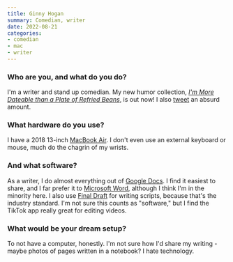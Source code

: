 ```yaml
---
title: Ginny Hogan
summary: Comedian, writer
date: 2022-08-21
categories:
- comedian
- mac
- writer
---
```


### Who are you, and what do you do?

I'm a writer and stand up comedian. My new humor collection, [_I'm More Dateable than a Plate of Refried Beans_](https://www.chroniclebooks.com/collections/new-1/products/im-more-dateable-than-a-plate-of-refried-beans "Ginny's humour book."), is out now! I also [tweet](https://twitter.com/ginnyhogan_ "Ginny's Twitter account.") an absurd amount.

### What hardware do you use?

I have a 2018 13-inch [MacBook Air][macbook-air]. I don't even use an external keyboard or mouse, much do the chagrin of my wrists.

### And what software?

As a writer, I do almost everything out of [Google Docs][google-docs]. I find it easiest to share, and I far prefer it to [Microsoft Word][word], although I think I'm in the minority here. I also use [Final Draft][final-draft] for writing scripts, because that's the industry standard. I'm not sure this counts as "software," but I find the TikTok app really great for editing videos.

### What would be your dream setup?

To not have a computer, honestly. I'm not sure how I'd share my writing - maybe photos of pages written in a notebook? I hate technology.

[final-draft]: https://www.finaldraft.com/ "Popular screenwriting software."
[google-docs]: https://en.wikipedia.org/wiki/Google_Docs "A web-based office suite."
[macbook-air]: https://www.apple.com/macbook-air/ "A very thin laptop."
[word]: https://www.microsoft.com/en-us/microsoft-365/word "A document editor."
